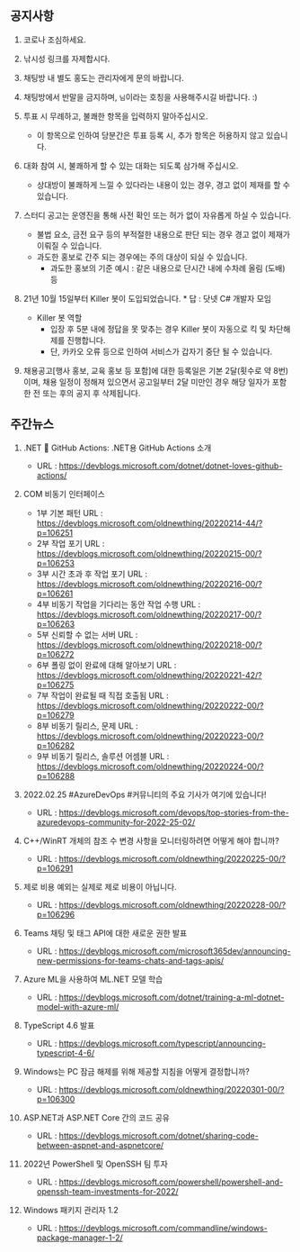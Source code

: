 ## 공지사항
1) 코로나 조심하세요.

2) 낚시성 링크를 자제합시다.

3) 채팅방 내 별도 홍도는 관리자에게 문의 바랍니다.

4) 채팅방에서 반말을 금지하며, `님`이라는 호칭을 사용해주시길 바랍니다. :)

5) 투표 시 무례하고, 불쾌한 항목을 입력하지 말아주십시오.
    - 이 항목으로 인하여 당분간은  투표 등록 시, 추가 항목은 허용하지 않고 있습니다.

6) 대화 참여 시, 불쾌하게 할 수 있는 대화는 되도록 삼가해 주십시오.
    - 상대방이 불쾌하게 느낄 수 있다라는 내용이 있는 경우, 경고 없이 제재를 할 수 있습니다.

7) 스터디 공고는 운영진을 통해 사전 확인 또는 허가 없이 자유롭게 하실 수 있습니다.
    - 불법 요소, 금전 요구 등의 부적절한 내용으로 판단 되는 경우 경고 없이 제재가 이뤄질 수 있습니다.
    - 과도한 홍보로 간주 되는 경우에는 주의 대상이 되실 수 있습니다.
        * 과도한 홍보의 기준 예시 : 같은 내용으로 단시간 내에 수차례 올림 (도배) 등

8) 21년 10월 15일부터 Killer 봇이 도입되었습니다. * 답 : 닷넷 C# 개발자 모임
   - Killer 봇 역할
        * 입장 후 5분 내에 정답을 못 맞추는 경우 Killer 봇이 자동으로 킥 및 차단해제를 진행합니다.
        * 단, 카카오 오류 등으로 인하여 서비스가 갑자기 중단 될 수 있습니다.

9) 채용공고[행사 홍보, 교육 홍보 등 포함]에 대한 등록일은 기본 2달(횟수로 약 8번)이며,
   채용 일정이 정해져 있으면서 공고일부터 2달 미만인 경우 해당 일자가 포함한 전 또는 후의 공지 후 삭제됩니다.

## 주간뉴스
1) .NET 💜 GitHub Actions: .NET용 GitHub Actions 소개
    - URL : https://devblogs.microsoft.com/dotnet/dotnet-loves-github-actions/

2) COM 비동기 인터페이스
    - 1부 기본 패턴 URL : https://devblogs.microsoft.com/oldnewthing/20220214-44/?p=106251
    - 2부 작업 포기 URL : https://devblogs.microsoft.com/oldnewthing/20220215-00/?p=106253
    - 3부 시간 초과 후 작업 포기 URL : https://devblogs.microsoft.com/oldnewthing/20220216-00/?p=106261
    - 4부 비동기 작업을 기다리는 동안 작업 수행 URL : https://devblogs.microsoft.com/oldnewthing/20220217-00/?p=106263
    - 5부 신뢰할 수 없는 서버 URL : https://devblogs.microsoft.com/oldnewthing/20220218-00/?p=106272
    - 6부 폴링 없이 완료에 대해 알아보기 URL : https://devblogs.microsoft.com/oldnewthing/20220221-42/?p=106275
    - 7부 작업이 완료될 때 직접 호출됨 URL : https://devblogs.microsoft.com/oldnewthing/20220222-00/?p=106279
    - 8부 비동기 릴리스, 문제 URL : https://devblogs.microsoft.com/oldnewthing/20220223-00/?p=106282
    - 9부 비동기 릴리스, 솔루션 어셈블 URL : https://devblogs.microsoft.com/oldnewthing/20220224-00/?p=106288

3) 2022.02.25 #AzureDevOps #커뮤니티의 주요 기사가 여기에 있습니다!
    - URL : https://devblogs.microsoft.com/devops/top-stories-from-the-azuredevops-community-for-2022-25-02/

4) C++/WinRT 개체의 참조 수 변경 사항을 모니터링하려면 어떻게 해야 합니까?
    - URL : https://devblogs.microsoft.com/oldnewthing/20220225-00/?p=106291

5) 제로 비용 예외는 실제로 제로 비용이 아닙니다.
    - URL : https://devblogs.microsoft.com/oldnewthing/20220228-00/?p=106296

6) Teams 채팅 및 태그 API에 대한 새로운 권한 발표
    - URL : https://devblogs.microsoft.com/microsoft365dev/announcing-new-permissions-for-teams-chats-and-tags-apis/

7) Azure ML을 사용하여 ML.NET 모델 학습
    - URL : https://devblogs.microsoft.com/dotnet/training-a-ml-dotnet-model-with-azure-ml/

8) TypeScript 4.6 발표
    - URL : https://devblogs.microsoft.com/typescript/announcing-typescript-4-6/

9) Windows는 PC 잠금 해제를 위해 제공할 지침을 어떻게 결정합니까?
    - URL : https://devblogs.microsoft.com/oldnewthing/20220301-00/?p=106300

10) ASP.NET과 ASP.NET Core 간의 코드 공유
    - URL : https://devblogs.microsoft.com/dotnet/sharing-code-between-aspnet-and-aspnetcore/

11) 2022년 PowerShell 및 OpenSSH 팀 투자
    - URL : https://devblogs.microsoft.com/powershell/powershell-and-openssh-team-investments-for-2022/

12) Windows 패키지 관리자 1.2
    - URL : https://devblogs.microsoft.com/commandline/windows-package-manager-1-2/
